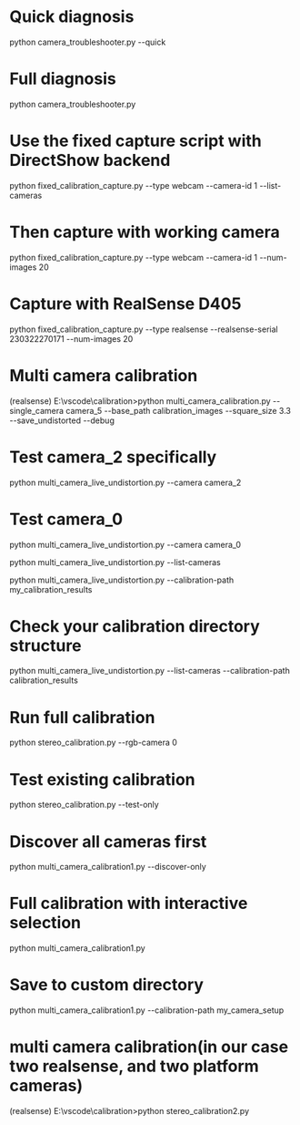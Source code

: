 
# Quick diagnosis
python camera_troubleshooter.py --quick

# Full diagnosis  
python camera_troubleshooter.py

# Use the fixed capture script with DirectShow backend
python fixed_calibration_capture.py --type webcam --camera-id 1 --list-cameras

# Then capture with working camera
python fixed_calibration_capture.py --type webcam --camera-id 1 --num-images 20

# Capture with RealSense D405
python fixed_calibration_capture.py --type realsense --realsense-serial 230322270171 --num-images 20

# Multi camera calibration
(realsense) E:\vscode\calibration>python multi_camera_calibration.py --single_camera camera_5 --base_path calibration_images --square_size 3.3 --save_undistorted --debug



# Test camera_2 specifically
python multi_camera_live_undistortion.py --camera camera_2

# Test camera_0
python multi_camera_live_undistortion.py --camera camera_0


python multi_camera_live_undistortion.py --list-cameras

python multi_camera_live_undistortion.py --calibration-path my_calibration_results

# Check your calibration directory structure
python multi_camera_live_undistortion.py --list-cameras --calibration-path calibration_results

# Run full calibration
python stereo_calibration.py --rgb-camera 0

# Test existing calibration
python stereo_calibration.py --test-only

# Discover all cameras first
python multi_camera_calibration1.py --discover-only

# Full calibration with interactive selection
python multi_camera_calibration1.py

# Save to custom directory
python multi_camera_calibration1.py --calibration-path my_camera_setup

# multi camera calibration(in our case two realsense, and two platform cameras)

(realsense) E:\vscode\calibration>python stereo_calibration2.py

